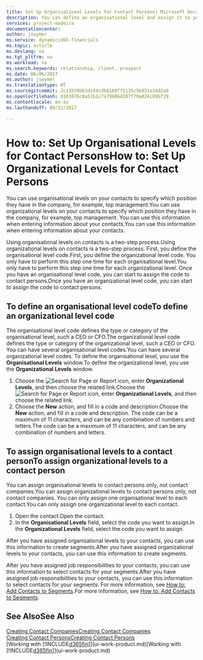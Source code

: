 ```yaml
---
title: Set Up Organisational Levels for Contact Persons| Microsoft Docs
description: You can define an organisational level and assign it to your contact to indicate the position they have in their company, for example, top management.
services: project-madeira
documentationcenter: 
author: jswymer
ms.service: dynamics365-financials
ms.topic: article
ms.devlang: na
ms.tgt_pltfrm: na
ms.workload: na
ms.search.keywords: relationship, client, prospect
ms.date: 06/06/2017
ms.author: jswymer
ms.translationtype: HT
ms.sourcegitcommit: 2c13559bb3dc44cdb61697f5135c5b931e34d2a8
ms.openlocfilehash: d101076c8a51b1c7a79606d207f79a826c89bf29
ms.contentlocale: en-au
ms.lasthandoff: 09/22/2017

---
```

# <a name="how-to-set-up-organizational-levels-for-contact-persons"></a><span data-ttu-id="c57ae-103">How to: Set Up Organisational Levels for Contact Persons</span><span class="sxs-lookup"><span data-stu-id="c57ae-103">How to: Set Up Organizational Levels for Contact Persons</span></span>
<span data-ttu-id="c57ae-104">You can use organisational levels on your contacts to specify which position they have in the company, for example, top management.</span><span class="sxs-lookup"><span data-stu-id="c57ae-104">You can use organizational levels on your contacts to specify which position they have in the company, for example, top management.</span></span> <span data-ttu-id="c57ae-105">You can use this information when entering information about your contacts.</span><span class="sxs-lookup"><span data-stu-id="c57ae-105">You can use this information when entering information about your contacts.</span></span>

<span data-ttu-id="c57ae-106">Using organisational levels on contacts is a two-step process.</span><span class="sxs-lookup"><span data-stu-id="c57ae-106">Using organizational levels on contacts is a two-step process.</span></span> <span data-ttu-id="c57ae-107">First, you define the organisational level code.</span><span class="sxs-lookup"><span data-stu-id="c57ae-107">First, you define the organizational level code.</span></span> <span data-ttu-id="c57ae-108">You only have to perform this step one time for each organisational level.</span><span class="sxs-lookup"><span data-stu-id="c57ae-108">You only have to perform this step one time for each organizational level.</span></span> <span data-ttu-id="c57ae-109">Once you have an organisational level code, you can start to assign the code to contact persons.</span><span class="sxs-lookup"><span data-stu-id="c57ae-109">Once you have an organizational level code, you can start to assign the code to contact persons.</span></span>

## <a name="to-define-an-organizational-level-code"></a><span data-ttu-id="c57ae-110">To define an organisational level code</span><span class="sxs-lookup"><span data-stu-id="c57ae-110">To define an organizational level code</span></span>
<span data-ttu-id="c57ae-111">The organisational level code defines the type or category of the organisational level, such a CEO  or CFO.</span><span class="sxs-lookup"><span data-stu-id="c57ae-111">The organizational level code defines the type or category of the organizational level, such a CEO  or CFO.</span></span> <span data-ttu-id="c57ae-112">You can have several organisational level codes.</span><span class="sxs-lookup"><span data-stu-id="c57ae-112">You can have several organizational level codes.</span></span> <span data-ttu-id="c57ae-113">To define the organisational level, you use the **Organisational Levels** window.</span><span class="sxs-lookup"><span data-stu-id="c57ae-113">To define the organizational level, you use the **Organizational Levels** window.</span></span>

1. <span data-ttu-id="c57ae-114">Choose the ![Search for Page or Report](media/ui-search/search_small.png "Search for Page or Report icon") icon, enter **Organizational Levels**, and then choose the related link.</span><span class="sxs-lookup"><span data-stu-id="c57ae-114">Choose the ![Search for Page or Report](media/ui-search/search_small.png "Search for Page or Report icon") icon, enter **Organizational Levels**, and then choose the related link.</span></span>
2. <span data-ttu-id="c57ae-115">Choose the **New** action, and fill in a code and description.</span><span class="sxs-lookup"><span data-stu-id="c57ae-115">Choose the **New** action, and fill in a code and description.</span></span> <span data-ttu-id="c57ae-116">The code can be a maximum of 11 characters, and can be any combination of numbers and letters.</span><span class="sxs-lookup"><span data-stu-id="c57ae-116">The code can be a maximum of 11 characters, and can be any combination of numbers and letters.</span></span>

## <a name="to-assign-organizational-levels-to-a-contact-person"></a><span data-ttu-id="c57ae-117">To assign organisational levels to a contact person</span><span class="sxs-lookup"><span data-stu-id="c57ae-117">To assign organizational levels to a contact person</span></span>
<span data-ttu-id="c57ae-118">You can assign organisational levels to contact persons only, not contact companies.</span><span class="sxs-lookup"><span data-stu-id="c57ae-118">You can assign organizational levels to contact persons only, not contact companies.</span></span> <span data-ttu-id="c57ae-119">You can only assign one organisational level to each contact.</span><span class="sxs-lookup"><span data-stu-id="c57ae-119">You can only assign one organizational level to each contact.</span></span>

1. <span data-ttu-id="c57ae-120">Open the contact.</span><span class="sxs-lookup"><span data-stu-id="c57ae-120">Open the contact.</span></span>
2. <span data-ttu-id="c57ae-121">In the **Organisational Levels** field, select the code you want to assign.</span><span class="sxs-lookup"><span data-stu-id="c57ae-121">In the **Organizational Levels** field, select the code you want to assign.</span></span>

<span data-ttu-id="c57ae-122">After you have assigned organisational levels to your contacts, you can use this information to create segments.</span><span class="sxs-lookup"><span data-stu-id="c57ae-122">After you have assigned organizational levels to your contacts, you can use this information to create segments.</span></span>

<span data-ttu-id="c57ae-123">After you have assigned job responsibilities to your contacts, you can use this information to select contacts for your segments.</span><span class="sxs-lookup"><span data-stu-id="c57ae-123">After you have assigned job responsibilities to your contacts, you can use this information to select contacts for your segments.</span></span> <span data-ttu-id="c57ae-124">For more information, see [How to: Add Contacts to Segments](marketing-add-contact-segment.md).</span><span class="sxs-lookup"><span data-stu-id="c57ae-124">For more information, see [How to: Add Contacts to Segments](marketing-add-contact-segment.md).</span></span>

## <a name="see-also"></a><span data-ttu-id="c57ae-125">See Also</span><span class="sxs-lookup"><span data-stu-id="c57ae-125">See Also</span></span>
[<span data-ttu-id="c57ae-126">Creating Contact Companies</span><span class="sxs-lookup"><span data-stu-id="c57ae-126">Creating Contact Companies</span></span>](marketing-create-contact-companies.md)  
[<span data-ttu-id="c57ae-127">Creating Contact Persons</span><span class="sxs-lookup"><span data-stu-id="c57ae-127">Creating Contact Persons</span></span>](marketing-create-contact-persons.md)  
<span data-ttu-id="c57ae-128">[Working with [!INCLUDE[d365fin](includes/d365fin_md.md)]](ui-work-product.md)</span><span class="sxs-lookup"><span data-stu-id="c57ae-128">[Working with [!INCLUDE[d365fin](includes/d365fin_md.md)]](ui-work-product.md)</span></span>  

